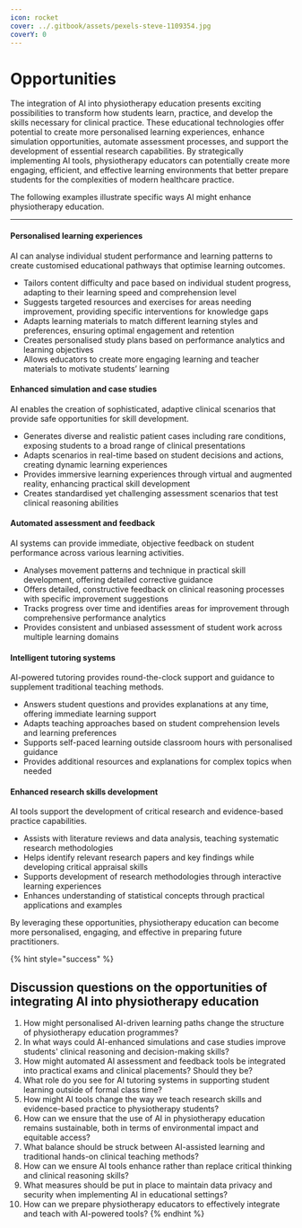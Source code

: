 ```yaml
---
icon: rocket
cover: ../.gitbook/assets/pexels-steve-1109354.jpg
coverY: 0
---
```


# Opportunities

The integration of AI into physiotherapy education presents exciting possibilities to transform how students learn, practice, and develop the skills necessary for clinical practice. These educational technologies offer potential to create more personalised learning experiences, enhance simulation opportunities, automate assessment processes, and support the development of essential research capabilities. By strategically implementing AI tools, physiotherapy educators can potentially create more engaging, efficient, and effective learning environments that better prepare students for the complexities of modern healthcare practice.

The following examples illustrate specific ways AI might enhance physiotherapy education.

***

#### Personalised learning experiences

AI can analyse individual student performance and learning patterns to create customised educational pathways that optimise learning outcomes.

* Tailors content difficulty and pace based on individual student progress, adapting to their learning speed and comprehension level
* Suggests targeted resources and exercises for areas needing improvement, providing specific interventions for knowledge gaps
* Adapts learning materials to match different learning styles and preferences, ensuring optimal engagement and retention
* Creates personalised study plans based on performance analytics and learning objectives
* Allows educators to create more engaging learning and teacher materials to motivate students’ learning

#### Enhanced simulation and case studies

AI enables the creation of sophisticated, adaptive clinical scenarios that provide safe opportunities for skill development.

* Generates diverse and realistic patient cases including rare conditions, exposing students to a broad range of clinical presentations
* Adapts scenarios in real-time based on student decisions and actions, creating dynamic learning experiences
* Provides immersive learning experiences through virtual and augmented reality, enhancing practical skill development
* Creates standardised yet challenging assessment scenarios that test clinical reasoning abilities

#### Automated assessment and feedback

AI systems can provide immediate, objective feedback on student performance across various learning activities.

* Analyses movement patterns and technique in practical skill development, offering detailed corrective guidance
* Offers detailed, constructive feedback on clinical reasoning processes with specific improvement suggestions
* Tracks progress over time and identifies areas for improvement through comprehensive performance analytics
* Provides consistent and unbiased assessment of student work across multiple learning domains

#### Intelligent tutoring systems

AI-powered tutoring provides round-the-clock support and guidance to supplement traditional teaching methods.

* Answers student questions and provides explanations at any time, offering immediate learning support
* Adapts teaching approaches based on student comprehension levels and learning preferences
* Supports self-paced learning outside classroom hours with personalised guidance
* Provides additional resources and explanations for complex topics when needed

#### Enhanced research skills development

AI tools support the development of critical research and evidence-based practice capabilities.

* Assists with literature reviews and data analysis, teaching systematic research methodologies
* Helps identify relevant research papers and key findings while developing critical appraisal skills
* Supports development of research methodologies through interactive learning experiences
* Enhances understanding of statistical concepts through practical applications and examples

By leveraging these opportunities, physiotherapy education can become more personalised, engaging, and effective in preparing future practitioners.

{% hint style="success" %}
## Discussion questions on the opportunities of integrating AI into physiotherapy education

1. How might personalised AI-driven learning paths change the structure of physiotherapy education programmes?
2. In what ways could AI-enhanced simulations and case studies improve students' clinical reasoning and decision-making skills?
3. How might automated AI assessment and feedback tools be integrated into practical exams and clinical placements? Should they be?
4. What role do you see for AI tutoring systems in supporting student learning outside of formal class time?
5. How might AI tools change the way we teach research skills and evidence-based practice to physiotherapy students?
6. How can we ensure that the use of AI in physiotherapy education remains sustainable, both in terms of environmental impact and equitable access?
7. What balance should be struck between AI-assisted learning and traditional hands-on clinical teaching methods?
8. How can we ensure AI tools enhance rather than replace critical thinking and clinical reasoning skills?
9. What measures should be put in place to maintain data privacy and security when implementing AI in educational settings?
10. How can we prepare physiotherapy educators to effectively integrate and teach with AI-powered tools?
{% endhint %}
